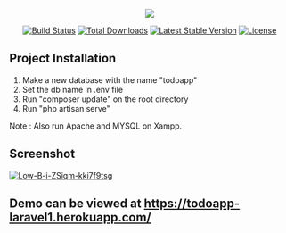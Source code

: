 <p align="center"><img src="https://laravel.com/assets/img/components/logo-laravel.svg"></p>

<p align="center">
<a href="https://travis-ci.org/laravel/framework"><img src="https://travis-ci.org/laravel/framework.svg" alt="Build Status"></a>
<a href="https://packagist.org/packages/laravel/framework"><img src="https://poser.pugx.org/laravel/framework/d/total.svg" alt="Total Downloads"></a>
<a href="https://packagist.org/packages/laravel/framework"><img src="https://poser.pugx.org/laravel/framework/v/stable.svg" alt="Latest Stable Version"></a>
<a href="https://packagist.org/packages/laravel/framework"><img src="https://poser.pugx.org/laravel/framework/license.svg" alt="License"></a>
</p>


## Project Installation

1. Make a new database with the name "todoapp"
2. Set the db name in .env file
3. Run "composer update" on the root directory
4. Run "php artisan serve"

Note : Also run Apache and MYSQL on Xampp.

## Screenshot

<a href='https://postimg.cc/4KNyGknr' target='_blank'><img src='https://i.postimg.cc/4KNyGknr/Low-B-i-ZSiqm-kki7f9tsg.png' border='0' alt='Low-B-i-ZSiqm-kki7f9tsg'/></a>


## Demo can be viewed at https://todoapp-laravel1.herokuapp.com/
